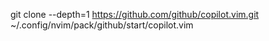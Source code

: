 
git clone --depth=1 https://github.com/github/copilot.vim.git \
  ~/.config/nvim/pack/github/start/copilot.vim